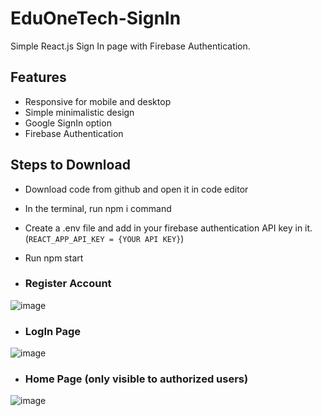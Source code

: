 # EduOneTech-SignIn
Simple React.js Sign In page with Firebase Authentication.

## Features
- Responsive for mobile and desktop 
- Simple minimalistic design
- Google SignIn option
- Firebase Authentication

## Steps to Download
- Download code from github and open it in code editor
- In the terminal, run npm i command
- Create a .env file and add in your firebase authentication API key in it.
 (` REACT_APP_API_KEY = {YOUR API KEY} `)
- Run npm start 

- ### Register Account
![image](https://user-images.githubusercontent.com/80235375/152871752-adfeb96f-af49-4848-8fc1-f4f1b6f1bcc3.png)

- ### LogIn Page
![image](https://user-images.githubusercontent.com/80235375/152872416-4fdeee10-524b-4241-8d0d-88f08613cd79.png)

- ### Home Page (only visible to authorized users)
![image](https://user-images.githubusercontent.com/80235375/152872096-6875009d-3759-4ac2-b71d-1b78eaae7dcf.png)

